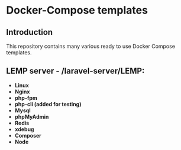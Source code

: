 # Docker-Compose templates

## Introduction

This repository contains many various ready to use Docker Compose templates.


## LEMP server - /laravel-server/LEMP:

* **Linux**
* **Nginx**
* **php-fpm**
* **php-cli (added for testing)**
* **Mysql**
* **phpMyAdmin**
* **Redis**
* **xdebug**
* **Composer**
* **Node**
